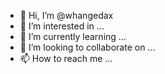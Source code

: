 - 👋 Hi, I’m @whangedax
- 👀 I’m interested in ...
- 🌱 I’m currently learning ...
- 💞️ I’m looking to collaborate on ...
- 📫 How to reach me ...

<!---
whangedax/whangedax is a ✨ special ✨ repository because its `README.md` (this file) appears on your GitHub profile.
You can click the Preview link to take a look at your changes.
--->
